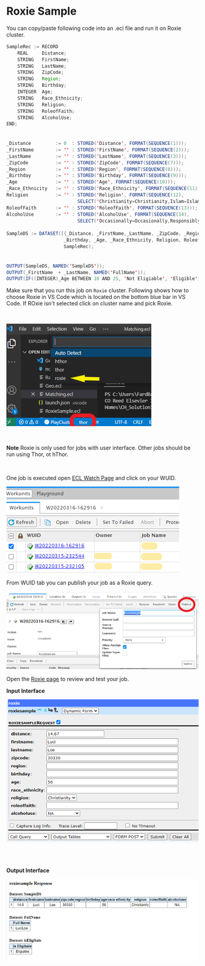 
# Roxie Sample

You can copy/paste following code into an .ecl file and run it on Roxie cluster.



```java
SampleRec := RECORD
    REAL     Distance;     
    STRING   FirstName;     
    STRING   LastName;    
    STRING   ZipCode;     
    STRING   Region;      
    STRING   Birthday;      
    INTEGER  Age;     
    STRING   Race_Ethnicity;
    STRING   Religion;
    STRING   RoleofFaith;   
    STRING   AlcoholUse;
END;  


_Distance         := 0  : STORED('Distance', FORMAT(SEQUENCE(1)));
_FirstName        := '' : STORED('FirstName', FORMAT(SEQUENCE(2)));
_LastName         := '' : STORED('LastName', FORMAT(SEQUENCE(3)));
_ZipCode          := '' : STORED('ZipCode', FORMAT(SEQUENCE(7)));
_Region           := '' : STORED('Region', FORMAT(SEQUENCE(8)));
_Birthday         := '' : STORED('Birthday', FORMAT(SEQUENCE(9)));
_Age              := '' : STORED('Age', FORMAT(SEQUENCE(10)));
_Race_Ethnicity   := '' : STORED('Race_Ethnicity', FORMAT(SEQUENCE(11)));
Religion          := '' : STORED('Religion', FORMAT(SEQUENCE(12), 
                          SELECT('Christianity=Christianity,Islam=Islam,Judaism=Judaism,NA=NA')));
RoleofFaith       := '' : STORED('RoleofFaith', FORMAT(SEQUENCE(13)));
AlcoholUse        := '' : STORED('AlcoholUse', FORMAT(SEQUENCE(14), 
                          SELECT('Occasionally=Occasionally,Responsibly=Responsibly,Irresponsibly=Irresponsibly, NA=NA')));

SampleDS := DATASET([{_Distance, _FirstName,_LastName, _ZipCode, _Region, 
                     _Birthday, _Age, _Race_Ethnicity, Religion, RoleofFaith, AlcoholUse}], 
                     SampleRec);


OUTPUT(SampleDS, NAMED('SampleDS'));
OUTPUT(_FirstName  + _LastName, NAMED('FullName'));
OUTPUT(IF((INTEGER)_Age BETWEEN 10 AND 25, 'Not Eligiable', 'Eligible'), NAMED('isEligiable'));
```

Make sure that you run this job on `Roxie` cluster. 
Following shows how to choose Roxie in VS Code which is located on the bottom blue bar in VS Code. If ROxie isn't selected click on cluster name and pick Roxie. 

</br>

![](./images/vsRoxie.png)

</br>

__Note__ Roxie is only used for jobs with user interface. Other jobs should be run using Thor, ot hThor. 

</br>

One job is executed open [ECL Watch Page](http://40.76.26.67:8010) and click on your WUID.

![](./images/Watchpage.png)

From WUID tab you can publish your job as a Roxie query.

![](./images/publishRoxie.png)

Open the [Roxie page](http://40.76.26.67:8002) to review and test your job. 

__Input Interface__

![RoxieInput](./images/input.png)

</br>
</br>

__Output Interface__

![RoxieInput](./images/result.png)


